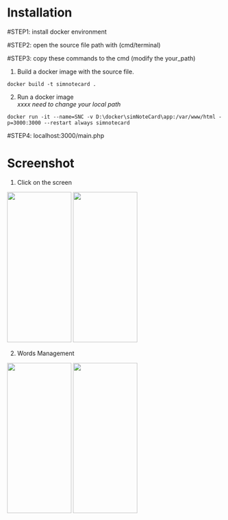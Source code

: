 Installation
===
#STEP1:
install docker environment

#STEP2:
open the source file path with (cmd/terminal)

#STEP3: copy these commands to the cmd (modify the your_path)<br/>

1. Build a docker image with the source file.
```
docker build -t simnotecard .
```
2. Run a docker image <br/>
*xxxx need to change your local path*
```
docker run -it --name=SNC -v D:\docker\simNoteCard\app:/var/www/html -p=3000:3000 --restart always simnotecard 
```

#STEP4:
localhost:3000/main.php
<br/>

Screenshot
===

1. Click on the screen
<img src="https://github.com/kizion/Simple-Note-Card/assets/153003165/001a2fc4-074e-407e-a467-5bf1514e3d4a" width="150" height="350" />
<img src="https://github.com/kizion/Simple-Note-Card/assets/153003165/e947662d-7876-4c86-bb15-a714f0a32353" width="150" height="350" />

2. Words Management
<img src="https://github.com/kizion/Simple-Note-Card/assets/153003165/5d697082-c492-4c66-8cf1-f8562b7b3114" width="150" height="350" />
<img src="https://github.com/kizion/Simple-Note-Card/assets/153003165/c72ba131-8ce5-4642-9b73-6b8c88dc1a42" width="150" height="350" />

